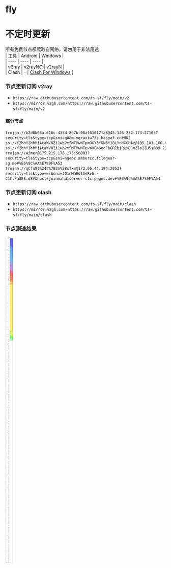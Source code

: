 # fly
# 不定时更新
所有免费节点都爬取自网络，请勿用于非法用途  
|  工具  | Android  | Windows  |  
|  ----  | ----   | ----  |  
| v2ray  | [v2rayNG](https://github.com/2dust/v2rayNG/releases) | [v2rayN](https://github.com/2dust/v2rayN/releases) |  
| Clash  | - | [Clash For Windows](https://github.com/2dust/clashN/releases) | 
  
### 节点更新订阅  v2ray
- `https://raw.githubusercontent.com/ts-sf/fly/main/v2`  
- `https://mirror.v2gh.com/https://raw.githubusercontent.com/ts-sf/fly/main/v2`  

#### 部分节点  
``` 
trojan://b2d0b65a-616c-433d-8e7b-08af61017fa8@45.146.232.173:27103?security=tls&type=tcp&sni=q08m.vgraxiw73s.hasyaf.cn#HK2
ss://Y2hhY2hhMjAtaWV0Zi1wb2x5MTMwNTpmOGY3YUN6Y1BLYnNGOHAz@195.181.160.6:990#%E6%9C%AA%E7%9F%A5%209.6MB%2Fs
ss://Y2hhY2hhMjAtaWV0Zi1wb2x5MTMwNTpvWVE4SndFbGRZbjRLVDJnZlo2ZU5s@89.23.103.21:51584#%E6%9C%AA%E7%9F%A52%2013.9MB%2Fs
trojan://Aimer@175.215.175.175:50003?security=tls&type=tcp&sni=ngepz.ambercc.filegear-sg.me#%E6%9C%AA%E7%9F%A53
trojan://qCfu8t%24s%7B2m%3BsTxm@172.66.44.194:2053?security=tls&type=ws&sni=JOinMaHdISeRvEr-C1C.PaGES.dEV&host=joinmahdiserver-c1c.pages.dev#%E6%9C%AA%E7%9F%A54
```
### 节点更新订阅  clash
- `https://raw.githubusercontent.com/ts-sf/fly/main/clash`  
- `https://mirror.v2gh.com/https://raw.githubusercontent.com/ts-sf/fly/main/clash`  

### 节点测速结果
![image](traffic.png)
